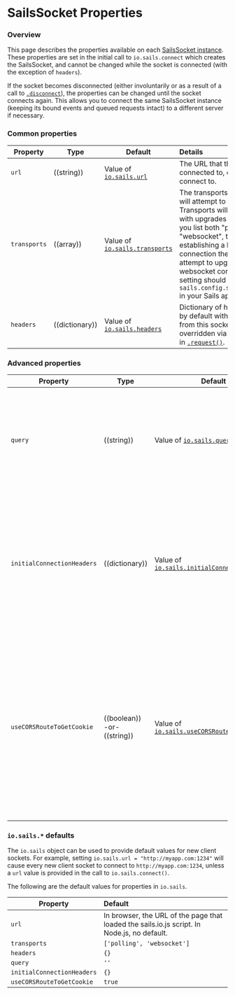 # SailsSocket Properties

### Overview

This page describes the properties available on each [SailsSocket instance](http://sailsjs.org/documentation/reference/web-sockets/socket-client/sails-socket).  These properties are set in the initial call to `io.sails.connect` which creates the SailsSocket, and cannot be changed while the socket is connected (with the exception of `headers`).

If the socket becomes disconnected (either involuntarily or as a result of a call to [`.disconnect`](http://sailsjs.org/documentation/reference/web-sockets/socket-client/sails-socket/methods#?disconnect)), the properties can be changed until the socket connects again.  This allows you to connect the same SailsSocket instance (keeping its bound events and queued requests intact) to a different server if necessary.

### Common properties

  Property          | Type       | Default   | Details
 ------------------ |----------| --------- | :-------
 `url`              | ((string)) | Value of [`io.sails.url`](http://sailsjs.org/documentation/reference/web-sockets/socket-client/sails-socket/properties#?iosails-defaults) | The URL that the socket is connected to, or will attempt to connect to.
 `transports`       | ((array))  | Value of [`io.sails.transports`](http://sailsjs.org/documentation/reference/web-sockets/socket-client/sails-socket/properties#?iosails-defaults) | The transports that the socket will attempt to connect using.  Transports will be tried in order, with upgrades allowed: that is, if you list both "polling" and "websocket", then after establishing a long-polling connection the server will attempt to upgrade it to a websocket connection.  This setting should match the value of `sails.config.sockets.transports` in your Sails app.
`headers` | ((dictionary)) | Value of [`io.sails.headers`](http://sailsjs.org/documentation/reference/web-sockets/socket-client/sails-socket/properties#?iosails-defaults) | Dictionary of headers to be sent by default with every request from this socket.  Can be overridden via the `headers` option in [`.request()`](http://sailsjs.org/documentation/reference/web-sockets/socket-client/io-socket-request).

### Advanced properties

  Property          | Type       | Default   | Details
 ------------------ |----------| --------- | :-------
 `query`              | ((string)) | Value of [`io.sails.query`](http://sailsjs.org/documentation/reference/web-sockets/socket-client/sails-socket/properties#?iosails-defaults)    | Query string to use with the initial connection to the server.  In server code, this can be accessed via `req.socket.handshake.query` in controller actions or `socket.handshake.query` in [socket lifecycle callbacks](http://sailsjs.org/documentation/reference/configuration/sails-config-sockets).  Note that information about the sails.io.js SDK version will be tacked onto whatever query string you specify.
 `initialConnectionHeaders` | ((dictionary)) | Value of [`io.sails.initialConnectionHeaders`](http://sailsjs.org/documentation/reference/web-sockets/socket-client/sails-socket/properties#?iosails-defaults) | _Node.js only--not available in browser._ Dictionary of headers to be sent with the initial connection to the server.  In server code, these can be accessed via `req.socket.handshake.headers` in controller actions or `socket.handshake.headers` in [socket lifecycle callbacks](http://sailsjs.org/documentation/reference/configuration/sails-config-sockets).  This is useful for (for example) sending a `cookie` header with the initial handshake, allowing a socket to connect to a previously-established Sails session.
 `useCORSRouteToGetCookie` | ((boolean)) -or- ((string)) | Value of [`io.sails.useCORSRouteToGetCookie`](http://sailsjs.org/documentation/reference/web-sockets/socket-client/sails-socket/properties#?iosails-defaults) | For cross-origin socket connections, use this property to choose a route to send an initial JSONP request (in browser environments) or HTTP request (in Node.js environments) in order to retrieve a cookie, so that a session can be established.  The route should return the string `_sailsIoJSConnect()`, which will allow the connection to continue.  If `useCORSRouteToGetCookie` is `true`, the default `/__getcookie` route on the Sails server will be used.  If it is `false`, no attempt will be made to contact the remote server before continuing the socket connection.

### `io.sails.*` defaults

The `io.sails` object can be used to provide default values for new client sockets.  For example, setting `io.sails.url = "http://myapp.com:1234"` will cause every new client socket to connect to `http://myapp.com:1234`, unless a `url` value is provided in the call to `io.sails.connect()`.

The following are the default values for properties in `io.sails`.

  Property          | Default
  ------------------ |:-------
 `url`              | In browser, the URL of the page that loaded the sails.io.js script.  In Node.js, no default.
 `transports`       | `['polling', 'websocket']`
`headers` | `{}`
`query` | `''`
`initialConnectionHeaders` | `{}`
`useCORSRouteToGetCookie` | `true`

<docmeta name="displayName" value="Properties">

